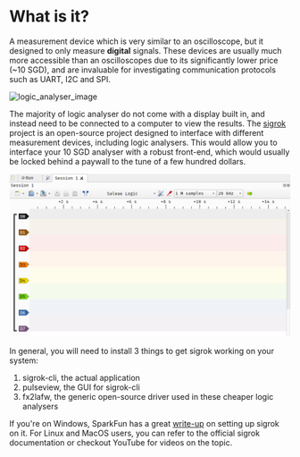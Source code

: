 # What is it? 
A measurement device which is very similar to an oscilloscope, but it designed to only measure **digital** signals. These devices are usually much more accessible than an oscilloscopes due to its significantly lower price (~10 SGD), and are invaluable for investigating communication protocols such as UART, I2C and SPI. 

![logic_analyser_image](./img/logic_analyser.jpg)

The majority of logic analyser do not come with a display built in, and instead need to be connected to a computer to view the results. The [sigrok](https://sigrok.org/wiki/Main_Page) project is an open-source project designed to interface with different measurement devices, including logic analysers. This would allow you to interface your 10 SGD analyser with a robust front-end, which would usually be locked behind a paywall to the tune of a few hundred dollars. 

![sigrock_image](./img/sigrok_home.png)


In general, you will need to install 3 things to get sigrok working on your system: 
1. sigrok-cli, the actual application 
2. pulseview, the GUI for sigrok-cli 
3. fx2lafw, the generic open-source driver used in these cheaper logic analysers 

If you're on Windows, SparkFun has a great [write-up](https://learn.sparkfun.com/tutorials/using-the-usb-logic-analyzer-with-sigrok-pulseview/all) on setting up sigrok on it. For Linux and MacOS users, you can refer to the official sigrok documentation or checkout YouTube for videos on the topic. 

